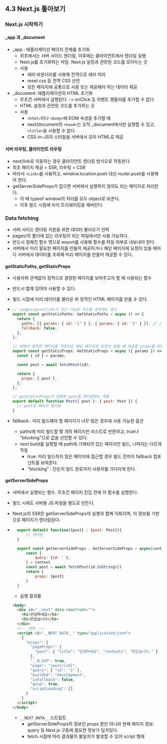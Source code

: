 ## 4.3 Next.js 톺아보기

### Next.js 시작하기

#### \_app 과 \_document

- \_app : 애플리케이션 페이지 전체를 초기화
  - 최초에서는 서버 사이드 렌더링, 이후에는 클라이언트에서 렌더링 실행
  - Next.js를 초기화하는 파일. Next.js 설정과 관련된 코드를 모아두는 곳
  - 사용
    - 에러 바운더리를 사용해 전역으로 에러 처리
    - reset.css 등 전역 CSS 선언
    - 모든 페이지에 공통으로 사용 또는 제공해야 하는 데이터 제공
- \_document: 애플리케이션의 HTML 초기화
  - 무조건 서버에서 실행된다. -> onClick 등 이벤트 핸들러를 추가할 수 없다.
  - HTML 설정과 관련된 코드를 추가하는 곳
  - 사용
    - `<html>`이나 `<body>`에 DOM 속성을 추가할 때
    - next/document의 `<head>`는 오직 \_document에서만 실행할 수 있고, `<title>`을 사용할 수 없다.
    - CSS-in-JS의 스타일을 서버에서 모아 HTML로 제공

#### 서버 라우팅, 클라이언트 라우팅

- next/link로 이동하는 경우 클라이언트 렌더링 방식으로 작동한다.
- 최초 페이지 제공 = SSR, 라우팅 = CSR
- 따라서 `<Link>`를 사용하고, window.location.push 대신 router.push를 사용해야 한다.
- getServerSideProps가 없으면 서버에서 실행하지 않아도 되는 페이지로 처리한다.
  - 이 때 typeof window의 처리를 모두 object로 바꾼다.
  - 이후 빌드 시점에 미리 트리쉐이킹을 해버린다.

### Data fetching

- 서버 사이드 렌더링 지원을 위한 데이터 불러오기 전략
- pages/의 폴더에 있는 라우팅이 되는 파일에서만 사용 가능하다.
- 반드시 정해진 함수 명으로 export를 사용해 함수를 파일 외부로 내보내야 한다.
- 서버에서 미리 필요한 페이지를 만들어 제공하거나 해당 페이지에 요청이 있을 때마다 서버에서 데이터를 조회해 미리 페이지를 만들어 제공할 수 있다.

#### getStaticPaths, getStaticProps

- 사용자와 관계없이 정적으로 결정된 페이지를 보여주고자 할 때 사용되는 함수
- 반드시 함께 있어야 사용할 수 있다.
- 빌드 시점에 미리 데이터를 불러온 뒤 정적인 HTML 페이지를 만들 수 있다.
- ```javascript
  // /pages/post/[id]가 접근 가능한 주소를 정의하는 함수
  export const getStaticPaths: GetStaticPaths = async () => {
    return {
      paths: [{ params: { id: "1" } }, { params: { id: "2" } }], // /post/1과 /post/2만 접근 가능하다.(그 외에는 404)
      fallback: false,
    };
  };

  // 위에서 정의한 페이지를 기준으로 해당 페이지로 요청이 왔을 때 제공할 props를 반환하는 함수
  export const getStaticProps: GetStaticProps = async ({ params }) => {
    const { id } = params;

    const post = await fetchPost(id);

    return {
      props: { post },
    };
  };

  // getStaticProps가 반환한 post를 렌더링하는 역할
  export default function Post({ post }: { post: Post }) {
    // post로 페이지 렌더링
  }
  ```

- fallback : 미리 빌드해야 할 페이지가 너무 많은 경우에 사용 가능한 옵션
  - paths에 미리 빌드할 몇 개의 페이지만 리스트로 반환하고, true나 "blocking"으로 값을 선언할 수 있다.
  - next build를 실행할 때 path에 기재되어 있는 페이지만 빌드, 나머지는 다르게 작동
    - true: 미리 빌드하지 않은 페이지에 접근할 경우 빌드 전까지 fallback 컴포넌트를 보여준다.
    - "blocking" : 단순히 빌드 완료까지 사용자를 기다리게 한다.

#### getServerSideProps

- 서버에서 실행되는 함수. 무조건 페이지 진입 전에 이 함수를 실행한다.
- 빌드 시에도 서버용 JS 파일을 별도로 만든다.
- Next.js의 SSR은 getServerSideProps의 실행과 함께 이뤄지며, 이 정보를 기반으로 페이지가 렌더링된다.
- ```javascript
    export default function({post} : {post: Post}){
        // 렌더링
    }

    export const getServerSideProps : GetServerSideProps = async(context) => {
        const {
            query: {id: ''},
        } = context
        const post = await fetchPost(id.toString())
        return {
            props: {post}
        }
    }
  ```

  - 실행 결과물

  ```html
  <body>
    <div id="__next" data-reactroot="">
      <h1>안녕하세요</h1>
      <h1>반갑습니다</h1>
    </div>
    <!-- 생략 -->
    <script id="__NEXT_DATA__" type="application/json">
      {
        "props": {
          "pageProps": {
            "post": { "title": "안녕하세요", "contents": "반갑습니다." }
          },
          "__N_SSP": true,
          "page": "/post/[id]",
          "query": { "id": "1" },
          "buildId": "development",
          "isFallback": false,
          "gssp": true,
          "scriptLoading": []
        }
      }
    </script>
  </body>
  ```

  - `__NEXT_DATA__` 스트립트
    - getServerSideProps의 정보인 props 뿐만 아니라 현재 페이지 정보. query 등 Next.js 구동에 필요한 정보가 담겨있다.
    - fetch 시점에 따라 결과물의 불일치가 발생할 수 있어 script 형태
